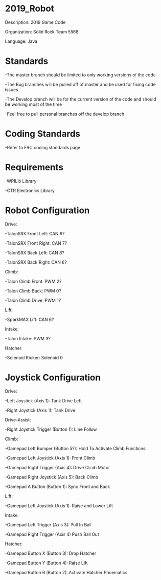 # 2019_Robot
Description: 2019 Game Code

Organization: Solid Rock Team 5568

Language: Java

# Standards
-The master branch should be limited to only working versions of the code

-The Bug branches will be pulled off of master and be used for fixing code issues

-The Develop branch will be for the current version of the code and should be working most of the time

-Feel free to pull personal branches off the develop branch

# Coding Standards
-Refer to FRC coding standards page

# Requirements
-WPILib Library

-CTR Electronics Library

# Robot Configuration

Drive:

-TalonSRX Front Left: CAN 9?

-TalonSRX Front Right: CAN 7?

-TalonSRX Back Left: CAN 8?

-TalonSRX Back Right: CAN 6?

Climb:

-Talon Climb Front: PWM 2?

-Talon Climb Back: PWM 0?

-Talon Climb Drive: PWM 1?

Lift:

-SparkMAX Lift: CAN 6?

Intake:

-Talon Intake: PWM 3?

Hatcher:

-Solenoid Kicker: Solenoid 0

# Joystick Configuration
Drive:

-Left Joystick (Axis 1): Tank Drive Left

-Right Joystick (Axis 1): Tank Drive

Drive-Assist:

-Right Joystick Trigger (Button 1): Line Follow

Climb:

-Gamepad Left Bumper (Button 5?): Hold To Activate Climb Functions

-Gamepad Left Joystick (Axis 1): Front Climb

-Gamepad Right Trigger (Axis 4): Drive Climb Motor

-Gamepad Right Joystick (Axis 5): Back Climb

-Gamepad A Button (Button 1): Sync Front and Back

Lift:

-Gamepad Left Joystick (Axis 1): Raise and Lower Lift

Intake:

-Gamepad Left Trigger (Axis 3): Pull In Ball

-Gamepad Right Trigger (Axis 4) Push Ball Out

Hatcher:

-Gamepad Button X (Button 3): Drop Hatcher

-Gamepad Button Y (Button 4): Raise Lift

-Gamepad Button B (Button 2): Activate Hatcher Pnuematics
